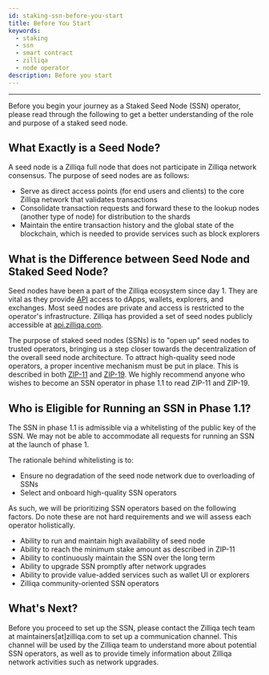 ```yaml
---
id: staking-ssn-before-you-start
title: Before You Start
keywords:
  - staking
  - ssn
  - smart contract
  - zilliqa
  - node operator
description: Before you start
---
```


---

Before you begin your journey as a Staked Seed Node (SSN) operator, please read through the following to get a better understanding of the role and purpose of a staked seed node.

## What Exactly is a Seed Node?

A seed node is a Zilliqa full node that does not participate in Zilliqa network consensus. The purpose of seed nodes are as follows:

- Serve as direct access points (for end users and clients) to the core Zilliqa network that validates transactions
- Consolidate transaction requests and forward these to the lookup nodes (another type of node) for distribution to the shards
- Maintain the entire transaction history and the global state of the blockchain, which is needed to provide services such as block explorers

## What is the Difference between Seed Node and Staked Seed Node?

Seed nodes have been a part of the Zilliqa ecosystem since day 1. They are vital as they provide [API](https://dev.zilliqa.com/api/introduction/api-introduction/) access to dApps, wallets, explorers, and exchanges. Most seed nodes are private and access is restricted to the operator's infrastructure. Zilliqa has provided a set of seed nodes publicly accessible at [api.zilliqa.com](https://api.zilliqa.com).

The purpose of staked seed nodes (SSNs) is to "open up" seed nodes to trusted operators, bringing us a step closer towards the decentralization of the overall seed node architecture. To attract high-quality seed node operators, a proper incentive mechanism must be put in place. This is described in both [ZIP-11](https://github.com/Zilliqa/ZIP/blob/master/zips/zip-11.md) and [ZIP-19](https://github.com/Zilliqa/ZIP/blob/master/zips/zip-19.md). We highly recommend anyone who wishes to become an SSN operator in phase 1.1 to read ZIP-11 and ZIP-19.

## Who is Eligible for Running an SSN in Phase 1.1?

The SSN in phase 1.1 is admissible via a whitelisting of the public key of the SSN. We may not be able to accommodate all requests for running an SSN at the launch of phase 1.

The rationale behind whitelisting is to:

- Ensure no degradation of the seed node network due to overloading of SSNs
- Select and onboard high-quality SSN operators

As such, we will be prioritizing SSN operators based on the following factors. Do note these are not hard requirements and we will assess each operator holistically.

- Ability to run and maintain high availability of seed node
- Ability to reach the minimum stake amount as described in ZIP-11
- Ability to continuously maintain the SSN over the long term
- Ability to upgrade SSN promptly after network upgrades
- Ability to provide value-added services such as wallet UI or explorers
- Zilliqa community-oriented SSN operators

## What's Next?

Before you proceed to set up the SSN, please contact the Zilliqa tech team at maintainers[at]zilliqa.com to set up a communication channel. This channel will be used by the Zilliqa team to understand more about potential SSN operators, as well as to provide timely information about Zilliqa network activities such as network upgrades.
